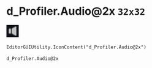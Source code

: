 # d_Profiler.Audio@2x `32x32`
<img src="/img/d_Profiler.Audio.png" width=32 height=32>

``` CSharp
EditorGUIUtility.IconContent("d_Profiler.Audio@2x")
```
```
d_Profiler.Audio@2x
```
